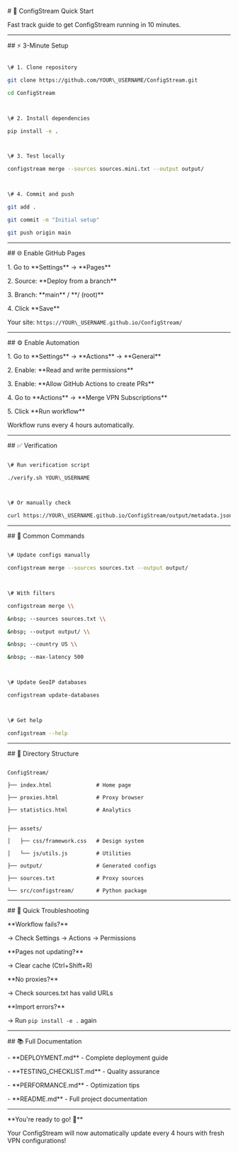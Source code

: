 \# 🚀 ConfigStream Quick Start



Fast track guide to get ConfigStream running in 10 minutes.



---



\## ⚡ 3-Minute Setup

```bash

\# 1. Clone repository

git clone https://github.com/YOUR\_USERNAME/ConfigStream.git

cd ConfigStream



\# 2. Install dependencies

pip install -e .



\# 3. Test locally

configstream merge --sources sources.mini.txt --output output/



\# 4. Commit and push

git add .

git commit -m "Initial setup"

git push origin main

```



---



\## 🌐 Enable GitHub Pages



1\. Go to \*\*Settings\*\* → \*\*Pages\*\*

2\. Source: \*\*Deploy from a branch\*\*

3\. Branch: \*\*main\*\* / \*\*/ (root)\*\*

4\. Click \*\*Save\*\*



Your site: `https://YOUR\_USERNAME.github.io/ConfigStream/`



---



\## ⚙️ Enable Automation



1\. Go to \*\*Settings\*\* → \*\*Actions\*\* → \*\*General\*\*

2\. Enable: \*\*Read and write permissions\*\*

3\. Enable: \*\*Allow GitHub Actions to create PRs\*\*

4\. Go to \*\*Actions\*\* → \*\*Merge VPN Subscriptions\*\*

5\. Click \*\*Run workflow\*\*



Workflow runs every 4 hours automatically.



---



\## ✅ Verification

```bash

\# Run verification script

./verify.sh YOUR\_USERNAME



\# Or manually check

curl https://YOUR\_USERNAME.github.io/ConfigStream/output/metadata.json

```



---



\## 🎯 Common Commands

```bash

\# Update configs manually

configstream merge --sources sources.txt --output output/



\# With filters

configstream merge \\

&nbsp; --sources sources.txt \\

&nbsp; --output output/ \\

&nbsp; --country US \\

&nbsp; --max-latency 500



\# Update GeoIP databases

configstream update-databases



\# Get help

configstream --help

```



---



\## 📂 Directory Structure

```

ConfigStream/

├── index.html              # Home page

├── proxies.html            # Proxy browser

├── statistics.html         # Analytics


├── assets/

│   ├── css/framework.css   # Design system

│   └── js/utils.js         # Utilities

├── output/                 # Generated configs

├── sources.txt             # Proxy sources

└── src/configstream/       # Python package

```



---



\## 🐛 Quick Troubleshooting



\*\*Workflow fails?\*\*

→ Check Settings → Actions → Permissions



\*\*Pages not updating?\*\*

→ Clear cache (Ctrl+Shift+R)



\*\*No proxies?\*\*

→ Check sources.txt has valid URLs



\*\*Import errors?\*\*

→ Run `pip install -e .` again



---



\## 📚 Full Documentation



\- \*\*DEPLOYMENT.md\*\* - Complete deployment guide

\- \*\*TESTING\_CHECKLIST.md\*\* - Quality assurance

\- \*\*PERFORMANCE.md\*\* - Optimization tips

\- \*\*README.md\*\* - Full project documentation



---



\*\*You're ready to go! 🎉\*\*



Your ConfigStream will now automatically update every 4 hours with fresh VPN configurations!

